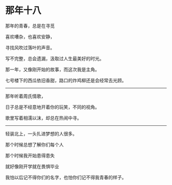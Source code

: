 # 那年十八

  
那年的青春，总是在寻觅  
  
喜欢嘈杂，也喜欢安静，  
  
寻找风吹过落叶的声音。
  
写不完整，总会遗漏，汲取过人生最美好的时光。  
  
那一年，又像刚开始的故事，而这次我是主角。
  
七号楼下的西瓜依旧香甜，路口的炸鸡柳还是会经常去光顾。  
  
---

那年听着周氏情歌，  
  
日子总是不经意地开着你的玩笑，不同的视角。  
  
歌里写着相濡以沫，却总在热闹中寻。  
  
---
  
轻装北上，一头扎进梦想的人很多。  
  
那个时候总想了解你们每个人  
  
那个时候我开始患得患失  
  
就好像刚开学就在畏惧毕业  
  
我怕以后记不得你们的名字，也怕你们记不得我青春的样子。
